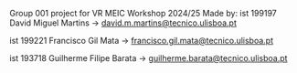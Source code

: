 Group 001 project for VR MEIC Workshop 2024/25
Made by:
ist 199197 David Miguel Martins -> david.m.martins@tecnico.ulisboa.pt

ist 199221 Francisco Gil Mata -> francisco.gil.mata@tecnico.ulisboa.pt

ist 193718 Guilherme Filipe Barata -> guilherme.barata@tecnico.ulisboa.pt
